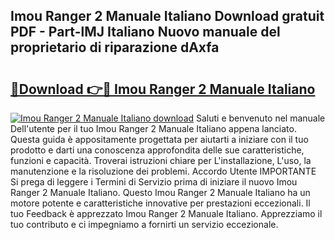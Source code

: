 ## Imou Ranger 2 Manuale Italiano Download gratuit PDF - Part-lMJ Italiano Nuovo manuale del proprietario di riparazione dAxfa

# <h2><a href="http://dfa4cn8.blite.top/?on=Imou+Ranger+2+Manuale+Italiano">🔗Download 👉🔴 Imou Ranger 2 Manuale Italiano</a></h2>

[![Imou Ranger 2 Manuale Italiano download](https://i.imgur.com/lujVjoI.png)](http://dfa4cn8.blite.top/?on=Imou+Ranger+2+Manuale+Italiano)
Saluti e benvenuto nel manuale Dell'utente per il tuo Imou Ranger 2 Manuale Italiano appena lanciato. Questa guida è appositamente progettata per aiutarti a iniziare con il tuo prodotto e darti una conoscenza approfondita delle sue caratteristiche, funzioni e capacità. Troverai istruzioni chiare per L'installazione, L'uso, la manutenzione e la risoluzione dei problemi. Accordo Utente IMPORTANTE Si prega di leggere i Termini di Servizio prima di iniziare il nuovo Imou Ranger 2 Manuale Italiano. Questo Imou Ranger 2 Manuale Italiano ha un motore potente e caratteristiche innovative per prestazioni eccezionali. Il tuo Feedback è apprezzato Imou Ranger 2 Manuale Italiano. Apprezziamo il tuo contributo e ci impegniamo a fornirti un servizio eccezionale.
